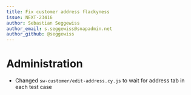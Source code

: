 ```yaml
---
title: Fix customer address flackyness
issue: NEXT-23416
author: Sebastian Seggewiss
author_email: s.seggewiss@snapadmin.net
author_github: @seggewiss
---
```

# Administration
* Changed `sw-customer/edit-address.cy.js` to wait for address tab in each test case
